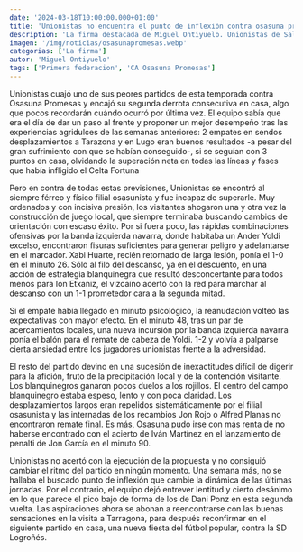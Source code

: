 ```yaml
---
date: '2024-03-18T10:00:00.000+01:00'
title: 'Unionistas no encuentra el punto de inflexión contra osasuna promesas - La firma destacada'
description: 'La firma destacada de Miguel Ontiyuelo. Unionistas de Salamanca vs Osasuna Promesas. Primera federación grupo 1, jornada 28.'
imagen: '/img/noticias/osasunapromesas.webp'
categorias: ['La firma']
autor: 'Miguel Ontiyuelo'
tags: ['Primera federacion', 'CA Osasuna Promesas']
---
```


Unionistas cuajó uno de sus peores partidos de esta temporada contra Osasuna Promesas y encajó su segunda derrota consecutiva en casa, algo que pocos recordarán cuándo ocurró por última vez. El equipo sabía que era el día de dar un paso al frente y proponer un mejor desempeño tras las experiencias agridulces de las semanas anteriores: 2 empates en sendos desplazamientos a Tarazona y en Lugo eran buenos resultados -a pesar del gran sufrimiento con que se habían conseguido-, si se seguían con 3 puntos en casa, olvidando la superación neta en todas las líneas y fases que había infligido el Celta Fortuna

Pero en contra de todas estas previsiones, Unionistas se encontró al siempre férreo y físico filial osasunista y fue incapaz de superarle. Muy ordenados y con incisiva presión, los visitantes ahogaron una y otra vez la construcción de juego local, que siempre terminaba buscando cambios de orientación con escaso éxito. Por si fuera poco, las rápidas combinaciones ofensivas por la banda izquierda navarra, donde habitaba un Ander Yoldi excelso, encontraron fisuras suficientes para generar peligro y adelantarse en el marcador. Xabi Huarte, recién retornado de larga lesión, ponía el 1-0 en el minuto 26. Sólo al filo del descanso, ya en el descuento, en una acción de estrategia blanquinegra que resultó desconcertante para todos menos para Ion Etxaniz, el vizcaíno acertó con la red para marchar al descanso con un 1-1 prometedor cara a la segunda mitad.

Si el empate había llegado en minuto psicológico, la reanudación volteó las expectativas con mayor efecto. En el minuto 48, tras un par de acercamientos locales, una nueva incursión por la banda izquierda navarra ponía el balón para el remate de cabeza de Yoldi. 1-2 y volvía a palparse cierta ansiedad entre los jugadores unionistas frente a la adversidad. 

El resto del partido devino en una sucesión de inexactitudes difícil de digerir para la afición, fruto de la precipitación local y de la contención visitante. Los blanquinegros ganaron pocos duelos a los rojillos. El centro del campo blanquinegro estaba espeso, lento y con poca claridad. Los desplazamientos largos eran repelidos sistemáticamente por el filial osasunista y las internadas de los recambios Jon Rojo o Alfred Planas no encontraron remate final. Es más, Osasuna pudo irse con más renta de no haberse encontrado con el acierto de Iván Martínez en el lanzamiento de penalti de Jon García en el minuto 90.

Unionistas no acertó con la ejecución de la propuesta y no consiguió cambiar el ritmo del partido en ningún momento. Una semana más, no se hallaba el buscado punto de inflexión que cambie la dinámica de las últimas jornadas. Por el contrario, el equipo dejó entrever lentitud y cierto desánimo en lo que parece el pico bajo de forma de los de Dani Ponz en esta segunda vuelta. Las aspiraciones ahora se abonan a reencontrarse con las buenas sensaciones en la visita a Tarragona, para después reconfirmar en el siguiente partido en casa, una nueva fiesta del fútbol popular, contra la SD Logroñés.